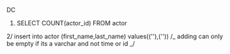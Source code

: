 DC

1. SELECT COUNT(actor_id) FROM actor

2/ insert into actor (first_name,last_name)
values((''),(''))
/_ adding can only be empty if its a varchar and not time or id _/
